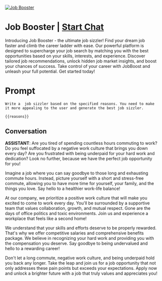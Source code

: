 
[![Job Booster ](https://flow-prompt-covers.s3.us-west-1.amazonaws.com/icon/abstract/abs_6.png)](https://gptcall.net/chat.html?data=%7B%22contact%22%3A%7B%22id%22%3A%22u9p7vi4YsB5hw106K6ddl%22%2C%22flow%22%3Atrue%7D%7D)
# Job Booster  | [Start Chat](https://gptcall.net/chat.html?data=%7B%22contact%22%3A%7B%22id%22%3A%22u9p7vi4YsB5hw106K6ddl%22%2C%22flow%22%3Atrue%7D%7D)
Introducing Job Booster - the ultimate job sizzler! Find your dream job faster and climb the career ladder with ease. Our powerful platform is designed to supercharge your job search by matching you with the best opportunities based on your skills, interests, and experience. Discover tailored job recommendations, unlock hidden job market insights, and boost your chances of success. Take control of your career with JobBoost and unleash your full potential. Get started today!

# Prompt

```
Write a  job sizzler based on the specified reasons. You need to make it more appealing to the user and generate the best job sizzler.

{{reasons}}
```

## Conversation

**ASSISTANT**: Are you tired of spending countless hours commuting to work? Do you feel suffocated by a negative work culture that brings you down every day? Are you frustrated with being underpaid for your hard work and dedication? Look no further, because we have the perfect job opportunity for you!



Imagine a job where you can say goodbye to those long and exhausting commute hours. Instead, picture yourself with a short and stress-free commute, allowing you to have more time for yourself, your family, and the things you love. Say hello to a healthier work-life balance!



At our company, we prioritize a positive work culture that will make you excited to come to work every day. You'll be surrounded by a supportive team that values collaboration, growth, and mutual respect. Gone are the days of office politics and toxic environments. Join us and experience a workplace that feels like a second home!



We understand that your skills and efforts deserve to be properly rewarded. That's why we offer competitive salaries and comprehensive benefits package. We believe in recognizing your hard work and providing you with the compensation you deserve. Say goodbye to being undervalued and hello to a rewarding career!



Don't let a long commute, negative work culture, and being underpaid hold you back any longer. Take the leap and join us for a job opportunity that not only addresses these pain points but exceeds your expectations. Apply now and unlock a brighter future with a job that truly values and appreciates you!


